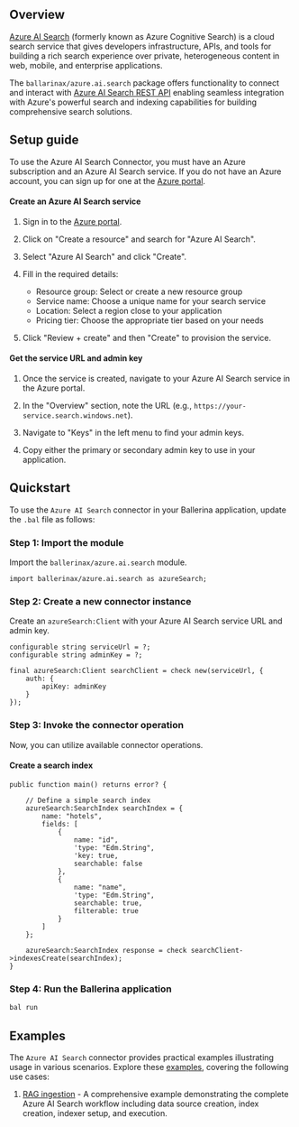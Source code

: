 ## Overview

[Azure AI Search](https://azure.microsoft.com/products/ai-services/ai-search/) (formerly known as Azure Cognitive Search) is a cloud search service that gives developers infrastructure, APIs, and tools for building a rich search experience over private, heterogeneous content in web, mobile, and enterprise applications.

The `ballarinax/azure.ai.search` package offers functionality to connect and interact with [Azure AI Search REST API](https://docs.microsoft.com/en-us/rest/api/searchservice/) enabling seamless integration with Azure's powerful search and indexing capabilities for building comprehensive search solutions.

## Setup guide

To use the Azure AI Search Connector, you must have an Azure subscription and an Azure AI Search service. If you do not have an Azure account, you can sign up for one at the [Azure portal](https://azure.microsoft.com/free/).

#### Create an Azure AI Search service

1. Sign in to the [Azure portal](https://portal.azure.com).

2. Click on "Create a resource" and search for "Azure AI Search".

3. Select "Azure AI Search" and click "Create".

4. Fill in the required details:
   - Resource group: Select or create a new resource group
   - Service name: Choose a unique name for your search service
   - Location: Select a region close to your application
   - Pricing tier: Choose the appropriate tier based on your needs

5. Click "Review + create" and then "Create" to provision the service.

#### Get the service URL and admin key

1. Once the service is created, navigate to your Azure AI Search service in the Azure portal.

2. In the "Overview" section, note the URL (e.g., `https://your-service.search.windows.net`).

3. Navigate to "Keys" in the left menu to find your admin keys.

4. Copy either the primary or secondary admin key to use in your application.

## Quickstart

To use the `Azure AI Search` connector in your Ballerina application, update the `.bal` file as follows:

### Step 1: Import the module

Import the `ballerinax/azure.ai.search` module.

```ballerina
import ballerinax/azure.ai.search as azureSearch;
```

### Step 2: Create a new connector instance

Create an `azureSearch:Client` with your Azure AI Search service URL and admin key.

```ballerina
configurable string serviceUrl = ?;
configurable string adminKey = ?;

final azureSearch:Client searchClient = check new(serviceUrl, {
    auth: {
        apiKey: adminKey
    }
});
```

### Step 3: Invoke the connector operation

Now, you can utilize available connector operations.

#### Create a search index

```ballerina
public function main() returns error? {

    // Define a simple search index
    azureSearch:SearchIndex searchIndex = {
        name: "hotels",
        fields: [
            {
                name: "id",
                'type: "Edm.String",
                'key: true,
                searchable: false
            },
            {
                name: "name",
                'type: "Edm.String",
                searchable: true,
                filterable: true
            }
        ]
    };

    azureSearch:SearchIndex response = check searchClient->indexesCreate(searchIndex);
}
```

### Step 4: Run the Ballerina application

```bash
bal run
```

## Examples

The `Azure AI Search` connector provides practical examples illustrating usage in various scenarios. Explore these [examples](https://github.com/ballerina-platform/module-ballerinax-azure.ai.search/tree/main/examples/), covering the following use cases:

1. [RAG ingestion](https://github.com/ballerina-platform/module-ballerinax-azure.ai.search/tree/main/examples/rag-ingestion) - A comprehensive example demonstrating the complete Azure AI Search workflow including data source creation, index creation, indexer setup, and execution.

